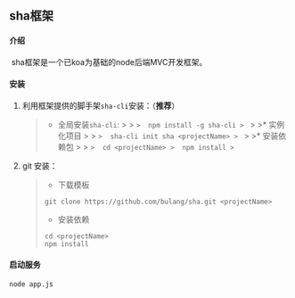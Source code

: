 ## sha框架

#### 介绍

​	sha框架是一个已koa为基础的node后端MVC开发框架。

#### 安装

1. 利用框架提供的脚手架`sha-cli`安装：（**推荐**）
     >* 全局安装`sha-cli`:
       >
       >  ```
       >  npm install -g sha-cli
       >  ```
       >
       >* 实例化项目
       >
       >  ```
       >  sha-cli init sha <projectName>
       >  ```
       >
       >* 安装依赖包
       >
       >  ```
       >  cd <projectName>
       >  npm install
       >  ```

2. git 安装：

     >* 下载模板
     >
     >  ```
     >  git clone https://github.com/bulang/sha.git <projectName>
     >  ```
     >
     >* 安装依赖
     >
     >  ```
     >  cd <projectName>
     >  npm install
     >  ```

#### 启动服务

```
node app.js
```

